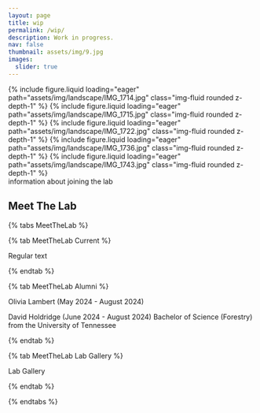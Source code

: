```yaml
---
layout: page
title: wip
permalink: /wip/
description: Work in progress.
nav: false 
thumbnail: assets/img/9.jpg
images:
  slider: true
---
```


<div class="row">
    <div class="col-sm mt-4 mt-md-0">
             <swiper-container keyboard="true" navigation="true" pagination="true" pagination-clickable="true" space-between="30" pagination-dynamic-bullets="true" rewind="true" centered-slides="true" autoplay-delay="2500" autoplay-disable-on-interaction="false">
                  <swiper-slide>{% include figure.liquid loading="eager" path="assets/img/landscape/IMG_1714.jpg" class="img-fluid rounded z-depth-1" %}</swiper-slide>
                  <swiper-slide>{% include figure.liquid loading="eager" path="assets/img/landscape/IMG_1715.jpg" class="img-fluid rounded z-depth-1" %}</swiper-slide>
                  <swiper-slide>{% include figure.liquid loading="eager" path="assets/img/landscape/IMG_1722.jpg" class="img-fluid rounded z-depth-1" %}</swiper-slide>
                  <swiper-slide>{% include figure.liquid loading="eager" path="assets/img/landscape/IMG_1736.jpg" class="img-fluid rounded z-depth-1" %}</swiper-slide>
                  <swiper-slide>{% include figure.liquid loading="eager" path="assets/img/landscape/IMG_1743.jpg" class="img-fluid rounded z-depth-1" %}</swiper-slide>
            </swiper-container>            
    </div>
    <div class="col-sm mt-4 mt-md-0">
        information about joining the lab
    </div>
</div>


## Meet The Lab

{% tabs MeetTheLab %}

{% tab MeetTheLab Current %}

Regular text

{% endtab %}

{% tab MeetTheLab Alumni %}

Olivia Lambert (May 2024 - August 2024)

David Holdridge (June 2024 - August 2024)
Bachelor of Science (Forestry) from the University of Tennessee

{% endtab %}

{% tab MeetTheLab Lab Gallery %}

Lab Gallery

{% endtab %}

{% endtabs %}


